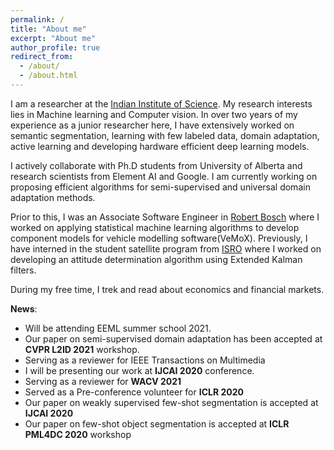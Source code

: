 ```yaml
---
permalink: /
title: "About me"
excerpt: "About me"
author_profile: true
redirect_from: 
  - /about/
  - /about.html
---
```


I am a researcher at the [Indian Institute of Science](https://www.iisc.ac.in/). My research interests lies in Machine learning and Computer vision. In over two years of my experience as a junior researcher here, I have extensively worked on semantic segmentation, learning with few labeled data, domain adaptation, active learning and developing hardware efficient deep learning models.

I actively collaborate with Ph.D students from University of Alberta and research scientists from Element AI and Google. I am currently working on proposing efficient algorithms for semi-supervised and universal domain adaptation methods.

Prior to this, I was an Associate Software Engineer in [Robert Bosch](https://www.bosch.in/) where I worked on applying statistical machine learning algorithms to develop component models for vehicle modelling software(VeMoX). Previously, I have interned in the student satellite program from [ISRO](https://www.isro.gov.in/) where I worked on developing an attitude determination algorithm using Extended Kalman filters. 

During my free time, I trek and read about economics and financial markets. 


**News**:

<ul> <li> Will be attending EEML summer school 2021. </li> 
<li> Our paper on semi-supervised domain adaptation has been accepted at <b>CVPR L2ID 2021</b> workshop. </li>
<li> Serving as a reviewer for IEEE Transactions on Multimedia </li>
<li> I will be presenting our work at <b>IJCAI 2020</b> conference. </li>
<li> Serving as a reviewer for <b>WACV 2021</b> </li>
<li> Served as a Pre-conference volunteer for <b>ICLR 2020</b> </li>
<li> Our paper on weakly supervised few-shot segmentation is accepted at <b>IJCAI 2020</b> </li>
<li> Our paper on few-shot object segmentation is accepted at <b>ICLR PML4DC 2020</b> workshop </li> </ul>
